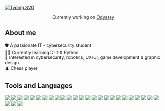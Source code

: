 [![Typing SVG](https://readme-typing-svg.herokuapp.com?size=35&duration=4975&color=752CE0&center=true&vCenter=true&width=1000&height=70&lines=Hello%2C+World;I'm+Yara+Alrubaiya)](https://git.io/typing-svg)
  
<p align= "center">
  Currently working on <a href="https://github.com/ShathaAldosari01/gp1_7_2022"> Odyssey</a> 
</p>


<h2>About me</h2>
🛡️ A passionate IT - cybersecurity student<br>
👩‍💻 Currently learning Dart & Python<br>
💜 Interested in cybersecurity, robotics, UX/UI, game development & graphic design<br>
♟️ Chess player<br>

<h2>Tools and Languages</h2>
<a href="https://img.shields.io/badge/-Flutter-752ce0?logo=Flutter&logoColor=white&style=for-the-badge"> <img src="https://img.shields.io/badge/-Flutter-752ce0?logo=Flutter&logoColor=white&style=for-the-badge"/> </a>
<a href="https://img.shields.io/badge/-jQuery-752ce0?logo=jQuery&logoColor=white&style=for-the-badge"> <img src="https://img.shields.io/badge/-jQuery-752ce0?logo=jQuery&logoColor=white&style=for-the-badge"/> </a>
<a href="https://img.shields.io/badge/-Node.js-752ce0?logo=Node.js&logoColor=white&style=for-the-badge"><img src="https://img.shields.io/badge/-Node.js-752ce0?logo=Node.js&logoColor=white&style=for-the-badge"/></a>
  <a href="https://img.shields.io/badge/-Dart-752ce0?logo=Dart&logoColor=white&style=for-the-badge"><img src="https://img.shields.io/badge/-Dart-752ce0?logo=Dart&logoColor=white&style=for-the-badge"/></a>
<a href="https://img.shields.io/badge/-HTML5-752ce0?logo=HTML5&logoColor=white&style=for-the-badge"><img src="https://img.shields.io/badge/-HTML5-752ce0?logo=HTML5&logoColor=white&style=for-the-badge"/></a>
<a href="https://img.shields.io/badge/-JavaScript-752ce0?logo=JavaScript&logoColor=white&style=for-the-badge"><img src="https://img.shields.io/badge/-JavaScript-752ce0?logo=JavaScript&logoColor=white&style=for-the-badge"/></a>
<a href="https://img.shields.io/badge/-Java-752ce0?logo=Java&logoColor=white&style=for-the-badge"><img src="https://img.shields.io/badge/-Java-752ce0?logo=Java&logoColor=white&style=for-the-badge"/></a>
<a href="https://img.shields.io/badge/-PHP-752ce0?logo=PHP&logoColor=white&style=for-the-badge"><img src="https://img.shields.io/badge/-PHP-752ce0?logo=PHP&logoColor=white&style=for-the-badge"/></a>
  <a href="https://img.shields.io/badge/-CSS3-752ce0?logo=CSS3&logoColor=white&style=for-the-badge"><img src="https://img.shields.io/badge/-CSS3-752ce0?logo=CSS3&logoColor=white&style=for-the-badge"/></a>
<a href="https://img.shields.io/badge/-JSON-752ce0?logo=JSON&logoColor=white&style=for-the-badge"><img src="https://img.shields.io/badge/-JSON-752ce0?logo=JSON&logoColor=white&style=for-the-badge"/></a>
<a href="https://img.shields.io/badge/-Python-752ce0?logo=Python&logoColor=white&style=for-the-badge"><img src="https://img.shields.io/badge/-Python-752ce0?logo=Python&logoColor=white&style=for-the-badge"/></a>
<a href="https://img.shields.io/badge/-R-752ce0?logo=R&logoColor=white&style=for-the-badge"><img src="https://img.shields.io/badge/-R-752ce0?logo=R&logoColor=white&style=for-the-badge"/></a>
<a href="https://img.shields.io/badge/-Firebase-752ce0?logo=Firebase&logoColor=white&style=for-the-badge"><img src="https://img.shields.io/badge/-Firebase-752ce0?logo=Firebase&logoColor=white&style=for-the-badge"/></a>
<a href="https://img.shields.io/badge/-Google%20Cloud-752ce0?logo=Google-Cloud&logoColor=white&style=for-the-badge"><img src="https://img.shields.io/badge/-Google%20Cloud-752ce0?logo=Google-Cloud&logoColor=white&style=for-the-badge"/></a>
<a href="https://img.shields.io/badge/-Postman-752ce0?logo=Postman&logoColor=white&style=for-the-badge"><img src="https://img.shields.io/badge/-Postman-752ce0?logo=Postman&logoColor=white&style=for-the-badge"/></a>
<a href="https://img.shields.io/badge/-Android%20Studio-752ce0?logo=Android%20Studio&logoColor=white&style=for-the-badge"><img src="https://img.shields.io/badge/-Android%20Studio-752ce0?logo=Android%20Studio&logoColor=white&style=for-the-badge"/></a>
<a href="https://img.shields.io/badge/-Apache%20NetBeans%20IDE-752ce0?logo=Apache%20NetBeans%20IDE&logoColor=white&style=for-the-badge"><img src="https://img.shields.io/badge/-Apache%20NetBeans%20IDE-752ce0?logo=Apache%20NetBeans%20IDE&logoColor=white&style=for-the-badge"/></a>
<a href="https://img.shields.io/badge/-Visual%20Studio%20Code-752ce0?logo=Visual%20Studio%20Code&logoColor=white&style=for-the-badge"><img src="https://img.shields.io/badge/-Visual%20Studio%20Code-752ce0?logo=Visual%20Studio%20Code&logoColor=white&style=for-the-badge"/></a>
<a href="https://img.shields.io/badge/-Visual%20Studio-752ce0?logo=Visual%20Studio&logoColor=white&style=for-the-badge"><img src="https://img.shields.io/badge/-Visual%20Studio-752ce0?logo=Visual%20Studio&logoColor=white&style=for-the-badge"/></a>
  <a href="https://img.shields.io/badge/-RStudio-752ce0?logo=RStudio&logoColor=white&style=for-the-badge"><img src="https://img.shields.io/badge/-RStudio-752ce0?logo=RStudio&logoColor=white&style=for-the-badge"/></a>
<a href="https://img.shields.io/badge/-Android-752ce0?logo=Android&logoColor=white&style=for-the-badge"><img src="https://img.shields.io/badge/-Android-752ce0?logo=Android&logoColor=white&style=for-the-badge"/></a>
<a href="https://img.shields.io/badge/-iOS-752ce0?logo=iOS&logoColor=white&style=for-the-badge"><img src="https://img.shields.io/badge/-iOS-752ce0?logo=iOS&logoColor=white&style=for-the-badge"/></a>
<a href="https://img.shields.io/badge/-Kali%20Linux-752ce0?logo=Kali%20Linux&logoColor=white&style=for-the-badge"><img src="https://img.shields.io/badge/-Kali%20Linux-752ce0?logo=Kali%20Linux&logoColor=white&style=for-the-badge"/></a>
<a href="https://img.shields.io/badge/-Ubuntu-752ce0?logo=Ubuntu&logoColor=white&style=for-the-badge"><img src="https://img.shields.io/badge/-Ubuntu-752ce0?logo=Ubuntu&logoColor=white&style=for-the-badge"/></a>
<a href="https://img.shields.io/badge/-Windows-752ce0?logo=Windows&logoColor=white&style=for-the-badge"><img src="https://img.shields.io/badge/-Windows-752ce0?logo=Windows&logoColor=white&style=for-the-badge"/></a>
<a href="https://img.shields.io/badge/-Adobe%20Lightroom-752ce0?logo=Adobe%20Lightroo&logoColor=white&style=for-the-badge"><img src="https://img.shields.io/badge/-Adobe%20Lightroom-752ce0?logo=Adobe%20Lightroom&logoColor=white&style=for-the-badge"/></a>
<a href="https://img.shields.io/badge/-Figma-752ce0?logo=Figma&logoColor=white&style=for-the-badge"><img src="https://img.shields.io/badge/-Figma-752ce0?logo=Figma&logoColor=white&style=for-the-badge"/></a>
<a href="https://img.shields.io/badge/-Jira-752ce0?logo=Jira&logoColor=white&style=for-the-badge"><img src="https://img.shields.io/badge/-Jira-752ce0?logo=Jira&logoColor=white&style=for-the-badge"/></a>
